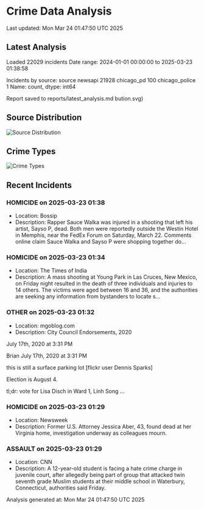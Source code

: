 # Crime Data Analysis
Last updated: Mon Mar 24 01:47:50 UTC 2025

## Latest Analysis

Loaded 22029 incidents
Date range: 2024-01-01 00:00:00 to 2025-03-23 01:38:58

Incidents by source:
source
newsapi           21928
chicago_pd          100
chicago_police        1
Name: count, dtype: int64

Report saved to reports/latest_analysis.md
bution.svg)

## Source Distribution
![Source Distribution](images/source_distribution.svg)

## Crime Types
![Crime Types](images/crime_types.svg)

## Recent Incidents

### HOMICIDE on 2025-03-23 01:38
- Location: Bossip
- Description: Rapper Sauce Walka was injured in a shooting that left his artist, Sayso P, dead. Both men were reportedly outside the Westin Hotel in Memphis, near the FedEx Forum on Saturday, March 22. Comments online claim Sauce Walka and Sayso P were shopping together do…


### HOMICIDE on 2025-03-23 01:34
- Location: The Times of India
- Description: A mass shooting at Young Park in Las Cruces, New Mexico, on Friday night resulted in the death of three individuals and injuries to 14 others. The victims were aged between 16 and 36, and the authorities are seeking any information from bystanders to locate s…


### OTHER on 2025-03-23 01:32
- Location: mgoblog.com
- Description: City Council Endorsements, 2020

 July 17th, 2020 at 3:31 PM

 Brian
July 17th, 2020 at 3:31 PM


 
 
 
 
 

 



 
 this is still a surface parking lot [flickr user Dennis Sparks]
 
 Election is August 4. 


tl;dr: vote for Lisa Disch in Ward 1, Linh Song …


### HOMICIDE on 2025-03-23 01:29
- Location: Newsweek
- Description: Former U.S. Attorney Jessica Aber, 43, found dead at her Virginia home, investigation underway as colleagues mourn.


### ASSAULT on 2025-03-23 01:29
- Location: CNN
- Description: A 12-year-old student is facing a hate crime charge in juvenile court, after allegedly being part of group that attacked twin seventh grade Muslim students at their middle school in Waterbury, Connecticut, authorities said Friday.

Analysis generated at: Mon Mar 24 01:47:50 UTC 2025
